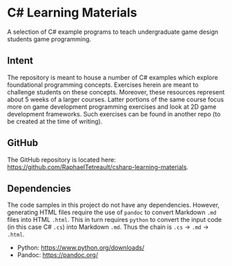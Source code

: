 # C# Learning Materials
A selection of C# example programs to teach undergraduate game design students game programming.

## Intent

The repository is meant to house a number of C# examples which explore foundational programming concepts. Exercises herein are meant to challenge students on these concepts. Moreover, these resources represent about 5 weeks of a larger courses. Latter portions of the same course focus more on game development programming exercises and look at 2D game development frameworks. Such exercises can be found in another repo (to be created at the time of writing).

## GitHub

The GitHub repository is located here: https://github.com/RaphaelTetreault/csharp-learning-materials. 

## Dependencies

The code samples in this project do not have any dependencies. However, generating HTML files require the use of `pandoc` to convert Markdown `.md` files into HTML `.html`. This in turn requires `python` to convert the input code (in this case C# `.cs`) into Markdown `.md`. Thus the chain is `.cs` -> `.md` -> `.html`.

- Python: https://www.python.org/downloads/
- Pandoc: https://pandoc.org/

